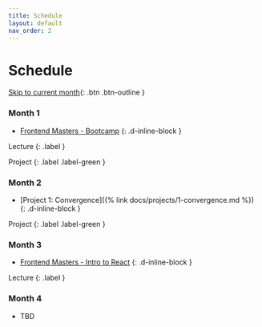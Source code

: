 ```yaml
---
title: Schedule
layout: default
nav_order: 2
---
```


# Schedule

[Skip to current month](#month-2){: .btn .btn-outline }

### Month 1

* [Frontend Masters - Bootcamp](https://frontendmasters.com/bootcamp/)
{: .d-inline-block }

Lecture
{: .label }

Project
{: .label .label-green }

### Month 2

* [Project 1: Convergence]({% link docs/projects/1-convergence.md %})
{: .d-inline-block }

Project
{: .label .label-green }

### Month 3

* [Frontend Masters - Intro to React](https://frontendmasters.com/courses/complete-react-v8/)
{: .d-inline-block }

Lecture
{: .label }

### Month 4

* TBD
